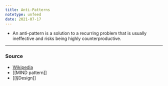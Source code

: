 ```yaml
---
title: Anti-Patterns
notetype: unfeed
date: 2021-07-17
---
```


- An anti-pattern is a solution to a recurring problem that is usually ineffective and risks being highly counterproductive.

--- 

### Source
- [Wikipedia](http://en.wikipedia.org/wiki/Anti-pattern)
- [[MIND pattern]]
- [[§Design]]